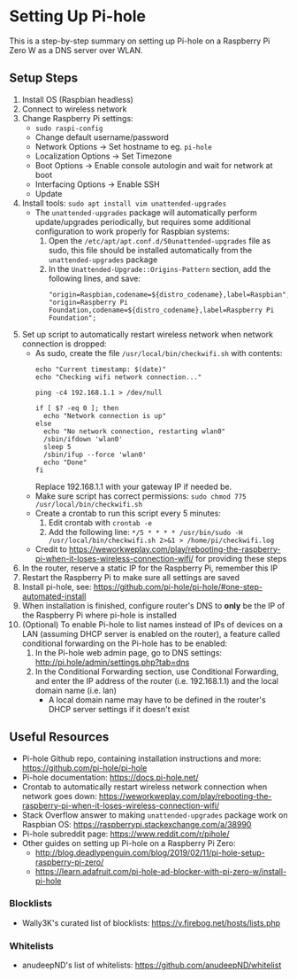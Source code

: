 # Setting Up Pi-hole

This is a step-by-step summary on setting up Pi-hole on a Raspberry Pi Zero W as a DNS server over WLAN.

## Setup Steps

1. Install OS (Raspbian headless)
1. Connect to wireless network
1. Change Raspberry Pi settings:
    - `sudo raspi-config`
    - Change default username/password
    - Network Options -> Set hostname to eg. `pi-hole`
    - Localization Options -> Set Timezone
    - Boot Options -> Enable console autologin and wait for network at boot
    - Interfacing Options -> Enable SSH
    - Update
1. Install tools: `sudo apt install vim unattended-upgrades`
    - The `unattended-upgrades` package will automatically perform update/upgrades periodically, but requires some additional configuration to work properly for Raspbian systems:
        1. Open the `/etc/apt/apt.conf.d/50unattended-upgrades` file as sudo, this file should be installed automatically from the `unattended-upgrades` package
        1. In the `Unattended-Upgrade::Origins-Pattern` section, add the following lines, and save:
            ```text
            "origin=Raspbian,codename=${distro_codename},label=Raspbian";
            "origin=Raspberry Pi Foundation,codename=${distro_codename},label=Raspberry Pi Foundation";
            ``` 
1. Set up script to automatically restart wireless network when network connection is dropped:
    - As sudo, create the file `/usr/local/bin/checkwifi.sh` with contents:
        ```shell script
        echo "Current timestamp: $(date)"
        echo "Checking wifi network connection..."
        
        ping -c4 192.168.1.1 > /dev/null
         
        if [ $? -eq 0 ]; then
          echo "Network connection is up"
        else
          echo "No network connection, restarting wlan0"
          /sbin/ifdown 'wlan0'
          sleep 5
          /sbin/ifup --force 'wlan0'
          echo "Done"
        fi
        ```
        Replace 192.168.1.1 with your gateway IP if needed be.
    - Make sure script has correct permissions: `sudo chmod 775 /usr/local/bin/checkwifi.sh`
    - Create a crontab to run this script every 5 minutes:
        1. Edit crontab with `crontab -e`
        1. Add the following line: `*/5 * * * * /usr/bin/sudo -H /usr/local/bin/checkwifi.sh 2>&1 > /home/pi/checkwifi.log`
    - Credit to https://weworkweplay.com/play/rebooting-the-raspberry-pi-when-it-loses-wireless-connection-wifi/ for providing these steps
1. In the router, reserve a static IP for the Raspberry Pi, remember this IP
1. Restart the Raspberry Pi to make sure all settings are saved
1. Install pi-hole, see: https://github.com/pi-hole/pi-hole/#one-step-automated-install
1. When installation is finished, configure router's DNS to **only** be the IP of the Raspberry Pi where pi-hole is installed
1. (Optional) To enable Pi-hole to list names instead of IPs of devices on a LAN (assuming DHCP server is enabled on the router), a feature called conditional forwarding on the Pi-hole has to be enabled:
    1. In the Pi-hole web admin page, go to DNS settings: http://pi.hole/admin/settings.php?tab=dns
    1. In the Conditional Forwarding section, use Conditional Forwarding, and enter the IP address of the router (i.e. 192.168.1.1) and the local domain name (i.e. lan)
        - A local domain name may have to be defined in the router's DHCP server settings if it doesn't exist  

## Useful Resources

- Pi-hole Github repo, containing installation instructions and more: https://github.com/pi-hole/pi-hole
- Pi-hole documentation: https://docs.pi-hole.net/
- Crontab to automatically restart wireless network connection when network goes down: https://weworkweplay.com/play/rebooting-the-raspberry-pi-when-it-loses-wireless-connection-wifi/
- Stack Overflow answer to making `unattended-upgrades` package work on Raspbian OS: https://raspberrypi.stackexchange.com/a/38990
- Pi-hole subreddit page: https://www.reddit.com/r/pihole/ 
- Other guides on setting up Pi-hole on a Raspberry Pi Zero:
    - http://blog.deadlypenguin.com/blog/2019/02/11/pi-hole-setup-raspberry-pi-zero/
    - https://learn.adafruit.com/pi-hole-ad-blocker-with-pi-zero-w/install-pi-hole
    
### Blocklists

- Wally3K's curated list of blocklists: https://v.firebog.net/hosts/lists.php

### Whitelists

- anudeepND's list of whitelists: https://github.com/anudeepND/whitelist
